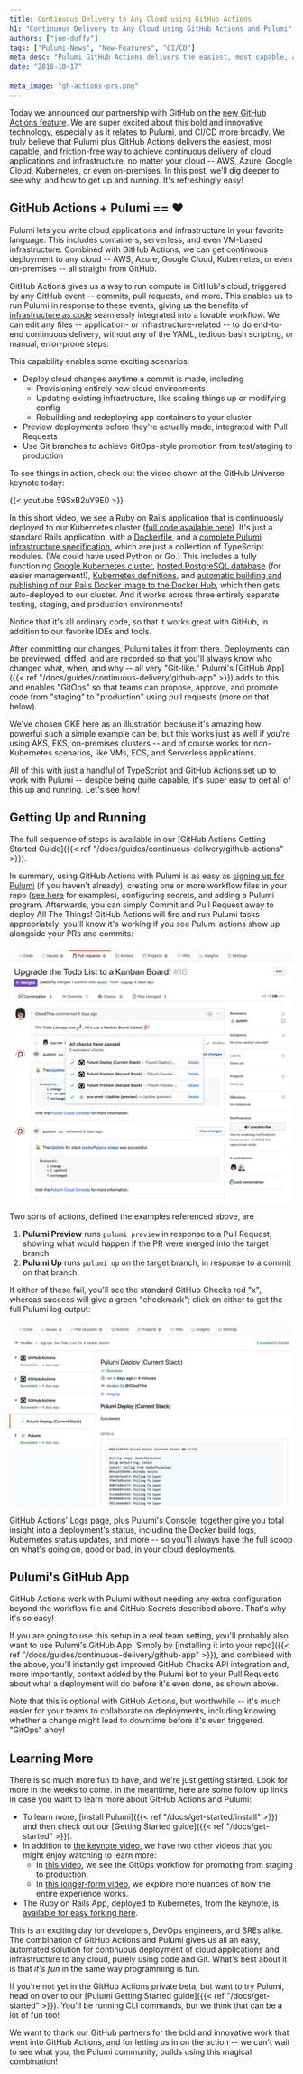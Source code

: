 ```yaml
---
title: Continuous Delivery to Any Cloud using GitHub Actions
h1: "Continuous Delivery to Any Cloud using GitHub Actions and Pulumi"
authors: ["joe-duffy"]
tags: ["Pulumi-News", "New-Features", "CI/CD"]
meta_desc: "Pulumi GitHub Actions delivers the easiest, most capable, and friction-free way to achieve continuous delivery of cloud applications and infrastructure."
date: "2018-10-17"

meta_image: "gh-actions-prs.png"
---
```


Today we announced our partnership with GitHub on the [new GitHub
Actions feature](https://github.com/features/actions). We are super
excited about this bold and innovative technology, especially as it
relates to Pulumi, and CI/CD more broadly. We truly believe that Pulumi
plus GitHub Actions delivers the easiest, most capable, and
friction-free way to achieve continuous delivery of cloud applications
and infrastructure, no matter your cloud -- AWS, Azure, Google Cloud,
Kubernetes, or even on-premises. In this post, we'll dig deeper to see
why, and how to get up and running. It's refreshingly easy!
<!--more-->

## GitHub Actions + Pulumi == ❤️

Pulumi lets you write cloud applications and infrastructure in your
favorite language. This includes containers, serverless, and even
VM-based infrastructure. Combined with GitHub Actions, we can get
continuous deployment to any cloud -- AWS, Azure, Google Cloud,
Kubernetes, or even on-premises -- all straight from GitHub.

GitHub Actions gives us a way to run compute in GitHub's cloud,
triggered by any GitHub event -- commits, pull requests, and more. This
enables us to run Pulumi in response to these events, giving us the
benefits of
[infrastructure as code](https://en.wikipedia.org/wiki/Infrastructure_as_Code)
seamlessly integrated into a lovable workflow. We can edit any files --
application- or infrastructure-related -- to do end-to-end continuous
delivery, without any of the YAML, tedious bash scripting, or manual,
error-prone steps.

This capability enables some exciting scenarios:

- Deploy cloud changes anytime a commit is made, including
    - Provisioning entirely new cloud environments
    - Updating existing infrastructure, like scaling things up or
        modifying config
    - Rebuilding and redeploying app containers to your cluster
- Preview deployments before they're actually made, integrated with
    Pull Requests
- Use Git branches to achieve GitOps-style promotion from test/staging
    to production

To see things in action, check out the video shown at the GitHub
Universe keynote today:

{{< youtube 59SxB2uY9E0 >}}

In this short video, we see a Ruby on Rails application that is
continuously deployed to our Kubernetes cluster ([full code available
here](https://github.com/pulumi/actions-example-gke-rails)). It's just a
standard Rails application, with a
[Dockerfile](https://github.com/pulumi/actions-example-gke-rails/blob/master/app/Dockerfile),
and a
[complete Pulumi infrastructure specification](https://github.com/pulumi/actions-example-gke-rails/tree/master/infra),
which are just a collection of TypeScript modules. (We could have used
Python or Go.) This includes a fully functioning
[Google Kubernetes cluster](https://github.com/pulumi/actions-example-gke-rails/blob/master/infra/cluster.ts),
[hosted PostgreSQL database](https://github.com/pulumi/actions-example-gke-rails/blob/master/infra/db.ts)
(for easier management!),
[Kubernetes definitions](https://github.com/pulumi/actions-example-gke-rails/blob/46c29ad4fa935398f3b7dc3715c2c56fb4809afc/infra/index.ts#L24),
and
[automatic building and publishing of our Rails Docker image to the Docker Hub](https://github.com/pulumi/actions-example-gke-rails/blob/46c29ad4fa935398f3b7dc3715c2c56fb4809afc/infra/index.ts#L11),
which then gets auto-deployed to our cluster. And it works across three
entirely separate testing, staging, and production environments!

Notice that it's all ordinary code, so that it works great with GitHub,
in addition to our favorite IDEs and tools.

After committing our changes, Pulumi takes it from there. Deployments
can be previewed, diffed, and are recorded so that you'll always know
who changed what, when, and why -- all very "Git-like." Pulumi's
[GitHub App]({{< ref "/docs/guides/continuous-delivery/github-app" >}})
adds to this and enables "GitOps" so that teams can propose, approve,
and promote code from "staging" to "production" using pull requests
(more on that below).

We've chosen GKE here as an illustration because it's amazing how
powerful such a simple example can be, but this works just as well if
you're using AKS, EKS, on-premises clusters -- and of course works for
non-Kubernetes scenarios, like VMs, ECS, and Serverless applications.

All of this with just a handful of TypeScript and GitHub Actions set up to
work with Pulumi -- despite being quite capable, it's super easy to get
all of this up and running. Let's see how!

## Getting Up and Running

The full sequence of steps is available in our [GitHub Actions Getting
Started Guide]({{< ref "/docs/guides/continuous-delivery/github-actions" >}}).

In summary, using GitHub Actions with Pulumi is as easy as [signing up
for Pulumi](https://app.pulumi.com/) (if you haven't already), creating
one or more workflow files in your repo ([see here](https://github.com/pulumi/actions/blob/master/examples) for examples),
configuring secrets, and adding a Pulumi program. Afterwards, you can
simply Commit and Pull Request away to deploy All The Things! GitHub
Actions will fire and run Pulumi tasks appropriately; you'll know it's
working if you see Pulumi actions show up alongside your PRs and
commits:

![gh-actions-prs](./gh-actions-prs.png)

Two sorts of actions, defined the examples referenced above, are

1. **Pulumi Preview** runs `pulumi preview` in response to a Pull Request, showing what
   would happen if the PR were merged into the target branch.
2. **Pulumi Up** runs `pulumi up` on the target branch, in response to a commit on that
   branch.

If either of these fail, you'll see the standard GitHub Checks red "x",
whereas success will give a green "checkmark"; click on either to get
the full Pulumi log output:

![gh-actions-logs](./gh-actions-logs.png)

GitHub Actions' Logs page, plus Pulumi's Console, together give you
total insight into a deployment's status, including the Docker build
logs, Kubernetes status updates, and more -- so you'll always have the
full scoop on what's going on, good or bad, in your cloud deployments.

## Pulumi's GitHub App

GitHub Actions work with Pulumi without needing any extra configuration
beyond the workflow file and GitHub Secrets described above. That's why
it's so easy!

If you are going to use this setup in a real team setting, you'll
probably also want to use Pulumi's GitHub App. Simply by
[installing it into your repo]({{< ref "/docs/guides/continuous-delivery/github-app" >}}),
and combined with the above, you'll instantly get improved GitHub Checks API
integration and, more importantly, context added by the Pulumi bot to
your Pull Requests about what a deployment will do before it's even
done, as shown above.

Note that this is optional with GitHub Actions, but worthwhile -- it's
much easier for your teams to collaborate on deployments, including
knowing whether a change might lead to downtime before it's even
triggered. "GitOps" ahoy!

## Learning More

There is so much more fun to have, and we're just getting started. Look
for more in the weeks to come. In the meantime, here are some follow up
links in case you want to learn more about GitHub Actions and Pulumi:

- To learn more, [install Pulumi]({{< ref "/docs/get-started/install" >}}) and then
  check out our [Getting Started guide]({{< ref "/docs/get-started" >}}).
- In addition to [the keynote
  video](https://www.youtube.com/watch?v=59SxB2uY9E0), we have two
  other videos that you might enjoy watching to learn more:
    - In [this video](https://www.youtube.com/watch?v=MKbDVDBuKUA), we
    see the GitOps workflow for promoting from staging to
    production.
    - In [this longer-form video](https://www.youtube.com/watch?v=1Et2TkuxqJg), we explore
    more nuances of how the entire experience works.
- The Ruby on Rails App, deployed to Kubernetes, from the keynote, is
  [available for easy forking here](https://github.com/pulumi/actions-example-gke-rails).

This is an exciting day for developers, DevOps engineers, and SREs
alike. The combination of GitHub Actions and Pulumi gives us all an
easy, automated solution for continuous deployment of cloud applications
and infrastructure to any cloud, purely using code and Git. What's best
about it is that *it's fun* in the same way programming is fun.

If you're not yet in the GitHub Actions private beta, but want to try
Pulumi, head on over to our
[Pulumi Getting Started guide]({{< ref "/docs/get-started" >}}). You'll be running CLI commands,
but we think that can be a lot of fun too!

We want to thank our GitHub partners for the bold and innovative work
that went into GitHub Actions, and for letting us in on the action -- we
can't wait to see what you, the Pulumi community, builds using this
magical combination!
